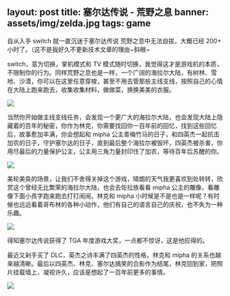 
layout: post
title: 塞尔达传说 - 荒野之息
banner: assets/img/zelda.jpg
tags: game
---

自从入手 switch 就一直沉迷于塞尔达传说 荒野之息中无法自拔，大概已经 200+ 小时了。（这不是我好久不更新技术文章的理由~斜眼~

switch，意为切换，掌机模式和 TV 模式随时切换，我觉得这才是游戏机的本质，不限制你的行为。同样荒野之息也是一样，一个广阔的海拉尔大陆，有树林、雪地、沙漠，你可以在这里任意穿梭，甚至不用去管那些主线支线，按照自己的心情在大陆上跑来跑去，收集收集材料，做做菜，换换美美的衣服。

![](/posts/assets/img/zelda/2.jpeg)

当然你开始做主线支线任务，会发现一个更广大的海拉尔大陆，也会发现大陆上隐藏着的百年的秘密，你作为林克，你需要找回你一百年前的回忆，找到这些回忆后，故事愈加丰满，你会想起和 mipha 公主青梅竹马的日子，和四英杰一起抗击加农的日子，守护塞尔达的日子，直到最后整个海拉尔被毁坏，四英杰被杀害，你用尽最后的力量保护公主，公主用三角力量封印住了加农，等待百年后苏醒的你。

![](/posts/assets/img/zelda/3.jpeg)

美轮美奂的场景，让我们不舍得关掉这个游戏，晴朗的天气我更喜欢到处转转，欣赏这个曾经无比繁荣的海拉尔大陆，也会去佐拉族看看 mipha 公主的雕像，看雕像下面小孩字跑来跑去打打闹闹，林克和 mipha 小时候是不是也是一样呢？有时候也远远看着哥布林的各种小动作，他们有自己的语言自己的庆祝，也不失为一种乐趣。

![](/posts/assets/img/zelda/1.jpeg)

得知塞尔达传说获得了 TGA 年度游戏大奖，一点都不惊讶，这是他应得的。

最近又剁手买了 DLC，英杰之诗丰满了四英杰的性格，林克和 mipha 的关系也越来越清晰。最后以四英杰、林克、塞尔达搞笑的合影作为结尾，林克回到家，把照片挂载墙上，凝视许久，应该是想起了一百年前更多的事情。

![](/posts/assets/img/zelda/4.jpg)



